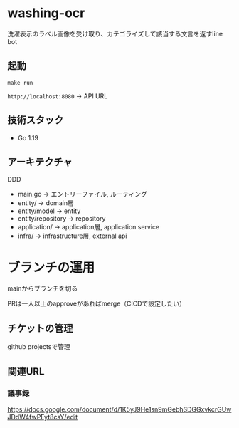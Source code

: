 # washing-ocr
洗濯表示のラベル画像を受け取り、カテゴライズして該当する文言を返すline bot

## 起動
```
make run
```

`http://localhost:8080` -> API URL

## 技術スタック
- Go 1.19

## アーキテクチャ
DDD
- main.go -> エントリーファイル, ルーティング
- entity/ -> domain層
- entity/model -> entity
- entity/repository -> repository
- application/ -> application層, application service
- infra/ -> infrastructure層, external api

# ブランチの運用
mainからブランチを切る

PRは一人以上のapproveがあればmerge（CICDで設定したい）

## チケットの管理
github projectsで管理

## 関連URL
### 議事録
https://docs.google.com/document/d/1K5yJ9He1sn9mGebhSDGGxvkcrGUwJDdW4fwPFyt8csY/edit